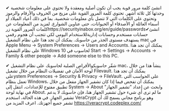 


✔ انشئ كلمة مرور قوية يجب أن تكون أصلية ومعقدة ولا تحتوي على معلومات شخصية وحدثها كل ثلاثة أشهر. تحتوي كلمة المرور القوية على مزيج من الحروف والأرقام والرموز وتحتوي على الكلمات التي لا تتصل بأي معلومات شخصية. بما في ذلك أعياد الميلاد أو أسماء العائلة أو الأصدقاء أو الحيوانات، حتى عناوين الشوارع. لمزيد من المعلومات عن كلمات المرور القوية زرhttps://securityinabox.org/en/guide/passwords✔انشئ حسابات مستخدم وحسابات إداريةللاستخدام اليومي لكي تتجنب أن هجوم رقمي يستهدف مستوى الجذر من حاسوبك. يمكنك أن تجد هذا على نظام التشغيل mac في Apple Menu → System Preferences → Users and Accounts. يمكنك أن تجد هذا على نظام التشغيل Windows 10 لحاسوب في Start → Settings → Accounts → Family &amp; other people → Add someone else to this PC.

✔ شفّر حاسوبكوالأقراص الصلبة لحاسوبك على نظام التشغيل mac، ينشأ هذا من خلال لوحة الأمان في تفضيلات النظام من خلال تشغيل Filevault.  يمكنك أن تجد هذا علىystem Preferences → Security &amp; Privacy → FileVault. على الحواسب التي تعمل بنظام Windows، يمكنك أن تفحض فيما إذا كان تشفير الجهاز مفعل من خلال تطبيق مفتوح للإعدادات، انتقل إلى  System → About وابحث عن إعداد "تشفير الجهاز" في نهاية لوحة About. ما لم ترى أي شيء حول تشفير الجهاز هنا، فإن حاسوبك لا يدعم تشفير الجهاز. في هذه الحالة، استخدم VeraCrypt وهو برنامح مجاني يسمح لك أن تشفر جميع أجهزتك. اعرف المزيد من https://veracrypt.codeplex.com/
